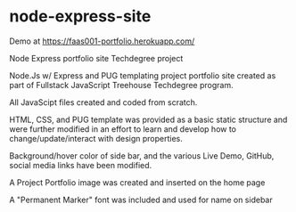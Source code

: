 # node-express-site

Demo at https://faas001-portfolio.herokuapp.com/

Node Express portfolio site Techdegree project

Node.Js w/ Express and PUG templating project portfolio site created as part of Fullstack JavaScript Treehouse Techdegree program.

All JavaScipt files created and coded from scratch.

HTML, CSS, and PUG template was provided as a basic static structure and were further modified in an effort to learn and develop how to change/update/interact with design properties.

Background/hover color of side bar, and the various Live Demo, GitHub, social media links have been modified.

A Project Portfolio image was created and inserted on the home page

A "Permanent Marker" font was included and used for name on sidebar
